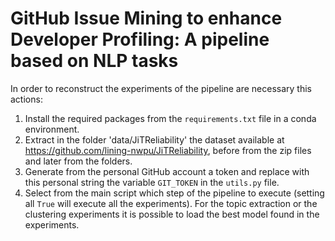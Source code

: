 # GitHub Issue Mining to enhance Developer Profiling: A pipeline based on NLP tasks

In order to reconstruct the experiments of the pipeline are necessary this actions:
1. Install the required packages from the `requirements.txt` file in a conda environment.
2. Extract in the folder 'data/JiTReliability' the dataset available at https://github.com/lining-nwpu/JiTReliability, before from the zip files and later from the folders. 
3. Generate from the personal GitHub account a token and replace with this personal string the variable `GIT_TOKEN` in the `utils.py` file.
4. Select from the main script which step of the pipeline to execute (setting all `True` will execute all the experiments).
    For the topic extraction or the clustering experiments it is possible to load the best model found in the experiments.